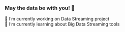 ### May the data be with you! 👋

 🔭 I’m currently working on Data Streaming project   
 🌱 I’m currently learning about Big Data Streaming tools


<!--[![Chayan Shrang Raj Latest Blog](https://github-readme-medium.vercel.app/?username=chayansraj&limit=1&bg=#9595e8&text=#e7e7ee)](https://medium.com/@omidnikrah)-->



<!-- ![](https://komarev.com/ghpvc/?username=chayansraj&color=green) -->

<!--
**chayansraj/chayansraj** is a ✨ _special_ ✨ repository because its `README.md` (this file) appears on your GitHub profile.

Here are some ideas to get you started:


- 👯 I’m looking to collaborate on ...
- 🤔 I’m looking for help with ...
- 💬 Ask me about ...
- 📫 How to reach me: ...
- 😄 Pronouns: ...
- ⚡ Fun fact: ...
-->
